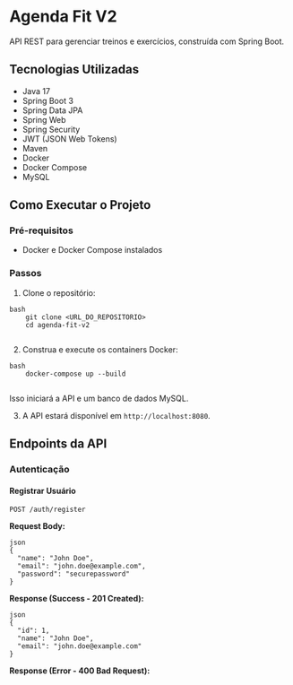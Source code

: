 # Agenda Fit V2

API REST para gerenciar treinos e exercícios, construída com Spring Boot.

## Tecnologias Utilizadas

- Java 17
- Spring Boot 3
- Spring Data JPA
- Spring Web
- Spring Security
- JWT (JSON Web Tokens)
- Maven
- Docker
- Docker Compose
- MySQL

## Como Executar o Projeto

### Pré-requisitos

- Docker e Docker Compose instalados

### Passos

1.  Clone o repositório:
```
bash
    git clone <URL_DO_REPOSITORIO>
    cd agenda-fit-v2
    
```
2.  Construa e execute os containers Docker:
```
bash
    docker-compose up --build
    
```
Isso iniciará a API e um banco de dados MySQL.

3.  A API estará disponível em `http://localhost:8080`.

## Endpoints da API

### Autenticação

#### Registrar Usuário
```
POST /auth/register
```
**Request Body:**
```
json
{
  "name": "John Doe",
  "email": "john.doe@example.com",
  "password": "securepassword"
}
```
**Response (Success - 201 Created):**
```
json
{
  "id": 1,
  "name": "John Doe",
  "email": "john.doe@example.com"
}
```
**Response (Error - 400 Bad Request):**
